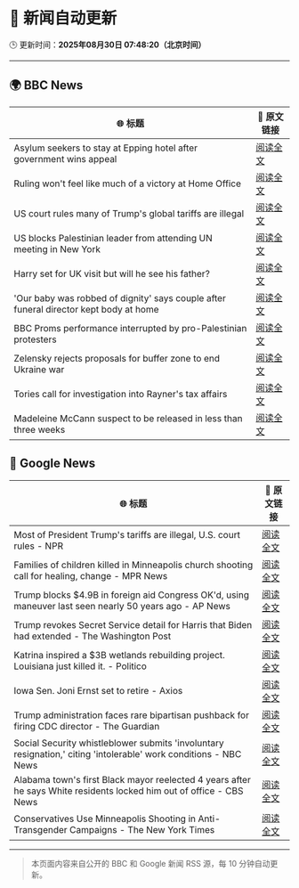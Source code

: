 # 🧠 新闻自动更新

🕒 更新时间：**2025年08月30日 07:48:20（北京时间）**

---

## 🌍 BBC News

| 🌐 标题 | 🔗 原文链接 |
|--------|-------------|
| Asylum seekers to stay at Epping hotel after government wins appeal | [阅读全文](https://www.bbc.com/news/articles/c8e1zd98k9no?at_medium=RSS&at_campaign=rss) |
| Ruling won't feel like much of a victory at Home Office | [阅读全文](https://www.bbc.com/news/articles/c7vlpdqeg4qo?at_medium=RSS&at_campaign=rss) |
| US court rules many of Trump's global tariffs are illegal | [阅读全文](https://www.bbc.com/news/articles/ckgj7jxkq58o?at_medium=RSS&at_campaign=rss) |
| US blocks Palestinian leader from attending UN meeting in New York | [阅读全文](https://www.bbc.com/news/articles/cjdym32z9v7o?at_medium=RSS&at_campaign=rss) |
| Harry set for UK visit but will he see his father? | [阅读全文](https://www.bbc.com/news/articles/cwy0dgpyq35o?at_medium=RSS&at_campaign=rss) |
| 'Our baby was robbed of dignity' says couple after funeral director kept body at home | [阅读全文](https://www.bbc.com/news/articles/cn85w4406g9o?at_medium=RSS&at_campaign=rss) |
| BBC Proms performance interrupted by pro-Palestinian protesters | [阅读全文](https://www.bbc.com/news/articles/c4gl1kx1091o?at_medium=RSS&at_campaign=rss) |
| Zelensky rejects proposals for buffer zone to end Ukraine war | [阅读全文](https://www.bbc.com/news/articles/c04r0z1pr25o?at_medium=RSS&at_campaign=rss) |
| Tories call for investigation into Rayner's tax affairs | [阅读全文](https://www.bbc.com/news/articles/cjw6evl4zy8o?at_medium=RSS&at_campaign=rss) |
| Madeleine McCann suspect to be released in less than three weeks | [阅读全文](https://www.bbc.com/news/articles/c2063n085d1o?at_medium=RSS&at_campaign=rss) |

## 📰 Google News

| 🌐 标题 | 🔗 原文链接 |
|--------|-------------|
| Most of President Trump's tariffs are illegal, U.S. court rules - NPR | [阅读全文](https://news.google.com/rss/articles/CBMihAFBVV95cUxNdTBZRjI4Q1JFYkJDNXlhNlMtX0FBcHNCSnZxcDZ3ZFBEdVhKYXZ3VExlSVdnNWk4aVJYMm1aNlpXdmpFZFYzMVg3X1V2c2dmdE5ReVhXNEd3ZEhzcWotakFheTZFS3Y3T1BKN1BfUzFmZlJBNmpBQW5OcW9ORzNFZ1BsZWc?oc=5) |
| Families of children killed in Minneapolis church shooting call for healing, change - MPR News | [阅读全文](https://news.google.com/rss/articles/CBMirgFBVV95cUxPbGFzOWhiNG91amJ1Sm54Q0lZQVVpXzE5ZG1MYzRZWGR3MzNySjNwWXM3RVM0Rk9hQS11dENmeURndHFkRUhPSXlZSUZBRV9DT1ZVLUpFYkJOcnJhNVZtUVV0c2cxM0dsM2RPSzYxaEs1ckktVHpMRXdGb3hXVExqaDR2bHkxMmlRUTJxbTh2cWl2ci1qdHlrSVpuYWpZSEkzOHFRamV5NUZNa1B3Wnc?oc=5) |
| Trump blocks $4.9B in foreign aid Congress OK'd, using maneuver last seen nearly 50 years ago - AP News | [阅读全文](https://news.google.com/rss/articles/CBMimwFBVV95cUxPQ253MjgwRklsNDZiRF9lektMUXpWRlFvVmVxMUJLcGRreTdMRDdxVHFFaFNnRllKaUVoR2FLRFRXdC1wSWNpWXIzbGNDTmNINjhzdzEwNUs4NFZhWndDWWN3bklzRi1tbERVSlZXX3h4XzM1MUZsWF81X1ZiVjBUX1VuVTU3dWdtUHNpaWVtX3BsVXpBbmpLTjduWQ?oc=5) |
| Trump revokes Secret Service detail for Harris that Biden had extended - The Washington Post | [阅读全文](https://news.google.com/rss/articles/CBMiiAFBVV95cUxQVUtCNmtISEs2OEZxYXRjWHpGU1NOYjZOTGhHa0d2T0tlTEFmbDh5eGFEREQ1SjYweGpYbEIwVVlKX0VQTXpUb0ZILTVVbEtKRk1ZT2hzTHdhSEkwcjJlOXUwTHcyVEFwWW5uY09fS3MxUS1Xam85eEtQT3RLTlR4cDFnTFJEc0Jr?oc=5) |
| Katrina inspired a $3B wetlands rebuilding project. Louisiana just killed it. - Politico | [阅读全文](https://news.google.com/rss/articles/CBMiwgFBVV95cUxOYmtaeVVUTGJPWElFb0I0ZXl2NGZWNG5tMjEwNDYyTmE1akRNekJQbl9mSEhOLW1hX09vM2dhWl83WVEtTy1ONVVzTHdlNjhCaHFFWWN1aFFMUDdmSUFUeXpOS09hc29qTk4yWDRweHhXLUtZbzFRM2hMc3o1VzR0dXBYLU1JQ1ZyQ211SlE3ZTJpZURLbDdyYjQydmlQaFd0Sm16UEloRG9NZTNlck1JNGtnNjRuR2FiRHU5dDBXWjZidw?oc=5) |
| Iowa Sen. Joni Ernst set to retire - Axios | [阅读全文](https://news.google.com/rss/articles/CBMidkFVX3lxTFBDRWdQelpZQ0FqaTd2aXFXOXJPTnFfa0t5cUd4YlpPaVBxSm8xZHZIY09zcWNZdDJRMGRRQXVELUdPQ1VOYzlOa1hvcWM2TDV4QVppQVRVRHlJUUh5X2tvdnUxbno5elFVa2x4M3FMSWx4d29SclE?oc=5) |
| Trump administration faces rare bipartisan pushback for firing CDC director - The Guardian | [阅读全文](https://news.google.com/rss/articles/CBMikAFBVV95cUxQdC1yMTFkZDNicnZPSkhicUZGN0pQSGFfeE9KTG1WcW00djQzN0JZSDhyU0poNEJIZEdINmluQUV4VFVPeFVHRnJlVDZrS0FOLWM5N0RpV3lNSlp5VFk1T3NVSXI0bFZtYTcyYUNuY2x2b1ZPR0U0dU1KLThNajUyTWVoekktWTJtNXRPN09nOUU?oc=5) |
| Social Security whistleblower submits 'involuntary resignation,' citing 'intolerable' work conditions - NBC News | [阅读全文](https://news.google.com/rss/articles/CBMiuwFBVV95cUxQclJsTFBKT21FSEt0LXE2Y094REZBcDdwT2taLUo0Y1NqNFVRcnNMZUNpX0lNOU53aU5ma3J5M2ltbWctNU9aeXp5S09TLTdLUUNPQnA3aXR0U2dEWXVDclZidXE0R0ROd2JYQTJrQU1vSzl4VC16YVBid3haRHVqRk04RmZ0RGhJaGlLYmlhcmdGbFBsMWlKUHNfMDRXalltYU9tQ0YwRHVDaWFIVGV4Uzl2WnBwWENhODBV0gFWQVVfeXFMTjVjeG45bmhSbnlHbHJqR0dadnlmenJDWlpjeWJIM0VQRmdrYjdpcmVUbGVtMHRvRzA1MFhiZmo2MkdscnFTS09pSW5oOFJzWlI2YkJ1M0E?oc=5) |
| Alabama town's first Black mayor reelected 4 years after he says White residents locked him out of office - CBS News | [阅读全文](https://news.google.com/rss/articles/CBMiiwFBVV95cUxNaktGRjNPRHJLZF9TazdmYW5SNnp0a1h6ZWpiMDdPS2ZTeEFPYmdoSkN4aG1FQmdrMEI0a2JlbTVVcTVIOGpjSTlSLVhPLVotYm50QUhjZjQzeXFCUVZkZW9Kb0N2dURsN3N5YTByUHA4dGJNaVplay1WYkJnWjJldF9lTFl2NmFxWm800gGQAUFVX3lxTFBaSjN3RENQSnBQWGlmYzFlUTRvYnd6ZzZvcVRTZHZWaERNT1VLTGRyY19WaENJZS1SV29NS2s3R0ltUVhNazQ5QWhDNDdqVFo0Y1Q1ZW5QRVhaY0VLVTVJQWJCR2pTMXE2NWRPUm9ub29jbXBGakJkT3BjMHBCUk9lNHVKLWJZZFBhbGFjNEgzRA?oc=5) |
| Conservatives Use Minneapolis Shooting in Anti-Transgender Campaigns - The New York Times | [阅读全文](https://news.google.com/rss/articles/CBMiuAFBVV95cUxNNTc5dThXRDR0VUIzMXVhWFljZVVfVy1hYVQ0VF9lX1ZjVGpjOHZMMVkzZEM2bW8wb0RNc29nZG1KdElVTmtieW9oN3M5SkRJYjhEX1VjZXNsOUJLR19oTGlCZ0hObW5EN1pyQ1NORkRDY2h6c3VvUEZFTGRKbTRyTEFrcmpiTmExOF9oV3FsVFRwNktjaExsN2ZMLTZFQUhhZExWQ050a3JsUHhyNUM2SVVXZG5WOWZQ?oc=5) |

---
> 本页面内容来自公开的 BBC 和 Google 新闻 RSS 源，每 10 分钟自动更新。